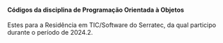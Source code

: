 #### Códigos da disciplina de Programação Orientada à Objetos 
Estes para a Residência em TIC/Software do Serratec, da qual participo durante o período de 2024.2.
